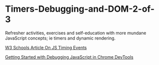 # Timers-Debugging-and-DOM-2-of-3

Refresher activities, exercises and self-education with more mundane JavaScript concepts; ie timers and dynamic rendering.

[W3 Schools Article On JS Timing Events](https://www.w3schools.com/js/js_timing.asp)

[Getting Started with Debugging JavaScript in Chrome DevTools](https://developers.google.com/web/tools/chrome-devtools/javascript/?hl=en)
